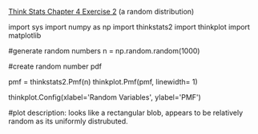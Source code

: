 [Think Stats Chapter 4 Exercise 2](http://greenteapress.com/thinkstats2/html/thinkstats2005.html#toc41) (a random distribution)

import sys
import numpy as np
import thinkstats2
import thinkplot
import matplotlib


#generate random numbers
n = np.random.random(1000)


#create random number pdf

pmf = thinkstats2.Pmf(n)
thinkplot.Pmf(pmf, linewidth= 1) 

thinkplot.Config(xlabel='Random Variables', ylabel='PMF')

#plot description: looks like a rectangular blob, appears to be relatively random as its uniformly distrubuted.

